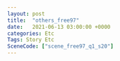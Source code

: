 ```yaml
---
layout: post
title:  "others_free97"
date:   2021-06-13 03:00:00 +0000
categories: Etc
Tags: Story Etc
SceneCode: ["scene_free97_q1_s20"]
---
```

